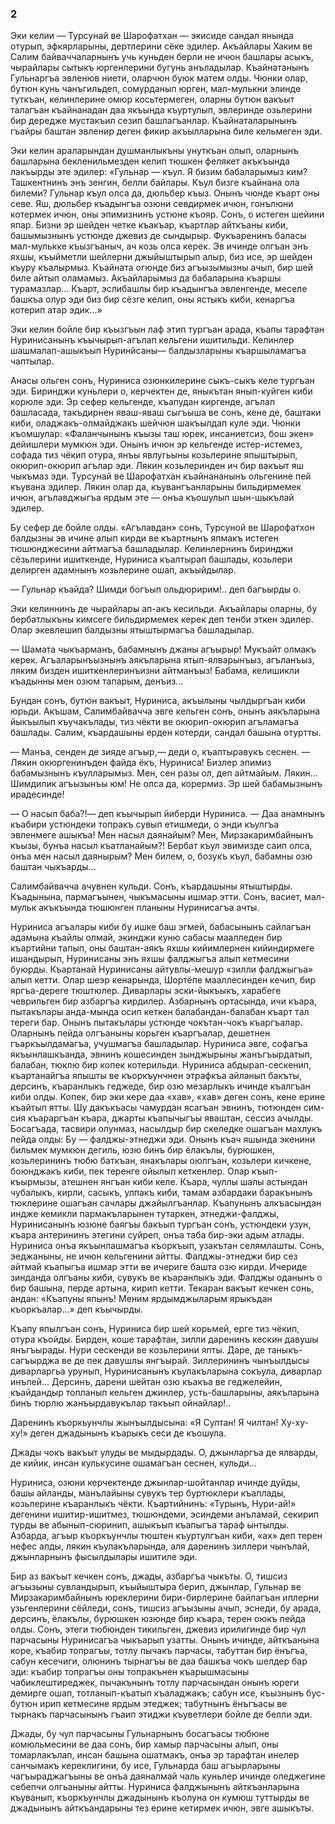 ### 2

Эки келии — Турсунай ве Шарофатхан — экисиде сандал янында отурып, эфкярларыны, дертлерини сёке эдилер.
Акъайлары Хаким ве Салим байваччаларнынъ учь куньден берли не ичюн башлары асыкъ, чырайлары сытыкъ юргенлерини бугунь анъладылар.
Къайнатанынъ Гульнаргъа эвленюв ниети, оларчюн буюк матем олды.
Чюнки олар, бутюн кунь чанъгильдеп, сомурданып юрген, мал-мулькни элинде туткъан, келинлерине омюр косьтермеген, оларны бутюн вакъыт талагъан къайнанадан даа якъында къуртулып, эвлеринде озьлерини бир дередже мустакъил сезип башлагъанлар.
Къайнаталарынынъ гъайры баштан эвленир деген фикир акъылларына биле кельмеген эди.

Эки келин араларындан душманлыкъны унуткъан олып, оларнынъ башларына бекленильмезден келип тюшкен фелякет акъкъында лакъырды эте эдилер:
«Гульнар — къул.
Я бизим бабаларымыз ким?
Ташкентнинъ энъ зенгин, белли байлары.
Къул бизге къайнана ола билеми?
Гульнар къул олса да, дюльбер къыз.
Онынъ чюнде къарт оны севе.
Яш, дюльбер къадынгъа озюни севдирмек ичюн, гонълюни котермек ичюн, оны эпимизнинъ устюне къояр.
Сонъ, о истеген шейини япар.
Бизни эр шейден четке къакъар, къартлар айткъаны киби, башымызнынъ устюнде джевиз де сындырыр.
Фукъаренинъ баласы мал-мулькке къызгъаныч, ач козь олса керек.
Эв ичинде олгъан энъ яхшы, къыйметли шейлерни джыйыштырып алыр, биз исе, эр шейден къуру къалырмыз.
Къайната огюнде биз агъызымызны ачып, бир шей биле айтып оламамыз.
Акъайларымыз да бабаларына къаршы турамазлар...
Къарт, эслибашлы бир къадынгъа эвленгенде, меселе башкъа олур эди биз бир сёзге келип, оны ястыкъ киби, кенаргъа котерип атар эдик...»

Эки келин бойле бир къызгъын лаф этип тургъан арада, къапы тарафтан Нуринисанынъ къычырып-агълап кельгени ишитильди.
Келинлер шашмалап-ашыкъып Нуринйсаны— балдызларыны къаршыламагъа чаптылар.

Анасы ольген сонъ, Нуриниса озюнкилерине сыкъ-сыкъ келе тургъан эди.
Биринджи куньлери о, керчектен де, яныкътан янып-куйген киби корюле эди.
Эр сефер кельгенде, къапудан киргенде, агълап башласада, такъдирнен яваш-яваш сыгъыша ве сонъ, кене де, баштаки киби, оладжакъ-олмайджакъ шейчюн шакъылдап куле эди.
Чюнки къомшулар:
«Фаланчынынъ къызы таш юрек, инсаниетсиз, бош экен» дейишлери мумкюн эди.
Онынъ ичюн эр кельгенде истер-истемез, софада тиз чёкип отура, янъы явлугьыны козьлерине япыштырып, окюрип-окюрип агълар эди.
Лякин козьлеринден ич бир вакъыт яш чыкъмаз эди.
Турсунай ве Шарофатхан къайнананынъ ольгенине пей къувана эдилер.
Лякин олар да, къувангъанларыны бильдирмемек ичюн, агълавджыгъа ярдым эте — онъа къошулып шын-шыкълай эдилер.

Бу сефер де бойле олды.
«Агълавдан» сонъ, Турсуной ве Шарофатхон балдызны эв ичине алып кирди ве къартнынъ япмакъ истеген тюшюнджесини айтмагъа башладылар.
Келинлернинъ биринджи сёзьлерини ишиткенде, Нуриниса къалтырап башлады, козьлери делирген адамнынъ козьлерине ошап, акъыйдылар.

— Гульнар къайда?
Шимди богъып ольдюририм!.. деп багъырды о.

Эки келиннинъ де чырайлары ап-акъ кесильди.
Акъайлары оларны, бу бербатлыкъны кимсеге бильдирмемек керек деп тенби эткен эдилер.
Олар экевлешип балдызны ятыштырмагъа башладылар.

— Шамата чыкъарманъ, бабамнынъ джаны агъырыр!
Мукъайт олмакъ керек.
Агъаларынъызнынъ аякъларына ятып-ялварынъыз, агъланъыз, ляким бизден ишиткенлеринъизни айтманъыз!
Бабама, келишикли къадынны мен озюм тапарым, денъиз...

Бундан сонъ, бутюн вакъыт, Нуриниса, акъылыны чылдыргъан киби юрьди.
Акъшам, Салимбайвачча эвге кельген сонъ, онынъ аякъларына йыкъылып къучакълады, тиз чёкти ве окюрип-окюрип агъламагъа башлады.
Салим, къардашыны ерден котерди, сандал башына отуртты.

— Манъа, сенден де зияде агъыр,— деди о, къалтыравукъ сеснен.
— Лякин окюргенинъден файда ёкъ, Нуриниса!
Бизлер эпимиз бабамызнынъ къулларымыз.
Мен, сен разы ол, деп айтмайым.
Лякин...
Шимдилик агъызынъы юм!
Не олса да, корермиз.
Эр шей бабамызнынъ ирадесинде!

— О насыл баба?!— деп къычырып йиберди Нуриниса.
— Даа анамнынъ къабири устюндеки топракъ сувып етишмеди, о энди къулгъа эвленмеге ашыкъа!
Мен насыл даянайым?
Мен, Мирзакаримбайнынъ къызы, бунъа насыл къатланайым?!
Бербат къул эвимизде саип олса, онъа мен насыл даянырым?
Мен билем, о, бозукъ къул, бабамны озю баштан чыкъарды...

Салимбайвачча ачувнен кульди.
Сонъ, къардашыны ятыштырды.
Къадынына, пармагъынен, чыкъмасыны ишмар этти.
Сонъ, васиет, мал-мульк акъкъында тюшюнген планыны Нуринисагъа ачты.

Нуриниса агъалары киби бу ишке баш эгмей, бабасынынъ сайлагъан адамына къайлы олмай, экинджи куню сабасы маалледен бир къартийни тапып, оны баштан-аякъ яхшы кийимлернен кийиндирмеге ишандырып, Нуринисаны энъ яхшы фалджыгъа алып кетмесини буюрды.
Къартанай Нуринисаны айтувлы-мешур «зилли фалджыгъа» алып кетти.
Олар шеэр кенарында, Шортёпе мааллесинден кечип, бир яргъа-дереге тюштюлер.
Диварлары эски-йыкъыкъ, харабеге чеврильген бир азбаргъа кирдилер.
Азбарнынъ ортасында, ичи къара, пытакълары анда-мында осип кеткен балабандан-балабан къарт тал тереги бар.
Онынъ пытакълары устюнде чокътан-чокъ къаргъалар.
Оларнынъ пейда олгъаныны корьген къаргъалар, дешетнен гъаркъылдамагъа, учушмагъа башладылар.
Нуриниса эвге, софагъа якъынлашкъанда, эвнинъ кошесинден зынджырыны жанъгъырдатып, балабан, тюклю бир копек котерильди.
Нуриниса абдырап-сескенип, къартанайгъа япышты ве къоркъунчнен этрафкъа айланып бакъты, дерсинъ, къаранлыкъ геджеде, бир озю мезарлыкъ ичинде къалгъан киби олды.
Копек, бир эки кере даа «хав», «хав» деген сонъ, кене ерине къайтып ятты.
Шу дакъкъасы чамурдан ясагъан эвнинъ, тютюнден сим-сия къараргъан къара, джарты къапычыгъы яваштан, сессиз ачылды.
Босагъада, тасвири олунмаз, насылдыр бир скеледке ошагъан махлукъ пейда олды: Бу — фалджы-этнеджи эди.
Онынъ къач яшында экенини бильмек мумкюн дегиль, юзю бинъ бир ёлакълы, бурюшкен, козьлерининъ тюбю баткъан, янакълары оюлгъан, козьлери кичкене, боюнджакъ киби, пек теренге ойылып кеткенлер.
Олар къып-къырмызы, атешнен янгъан киби келе.
Къара, чуллы шалы астындан чубалыкъ, кирли, сасыкъ, улпакъ киби, тамам азбардаки баракънынъ тюклерине ошагъан сачлары джайылгъанлар.
Къапунынъ алкъасындан индже кемикли пармакъларынен тутаркен, этнеджи-фалджы, Нуринисанынъ юзюне баягъы бакъып тургъан сонъ, устюндеки узун, къара антерининъ этегини суйреп, онъа таба бир-эки адым атлады.
Нуриниса онъа якъынлашмагъа къоркъып, узакътан селямлашты.
Сонъ, эеджаныны, не ичюн кельгенини айтты.
Фалджы-этнеджи бир сез айтмай къапыгъа ишмар этти ве ичериге башта озю кирди.
Ичериде зинданда олгъаны киби, сувукъ ве къаранлыкъ эди.
Фалджы оданынъ о бир башына, перде артына, кирип кетти.
Текаран вакъыт кечкен сонь, андан:
«Къапуны япынъ!
Меним ярдымджыларым ярыкъдан къоркъалар...» деп къычырды.

Къапу япылгъан сонъ, Нуриниса бир шей корьмей, ерге тиз чёкип, отура къойды.
Бирден, коше тарафтан, зилли даренинъ кескин давушы янъгъырады.
Нури сескенди ве козьлерини япты.
Даре, де таныкъ-сагъырджа ве де пек давушлы янгъырай.
Зиллерининъ чынъылдысы диварларгьа урунып, Нуринисанынъ къулакъларына сокъула, диварлар инълей...
Дерсинъ, дарени шейтан озю къакъа ве геджелейин, къайдандыр топланып кельген джинлер, усть-башларыны, аякъларына бинъ тюрлю жанъырдавукълар такъып ойнайлар!..

Даренинъ къоркьунчлы жынъылдысына:
«Я Султан!
Я чилтан!
Ху-ху-ху!» деген джадынынъ къарыкъ сеси де къошула.

Джады чокъ вакъыт улуды ве мыдырдады.
О, джынларгъа де ялварды, де кийик, инсан кулькусине ошамагъан сеснен, кульди...

Нуриниса, озюни керчектенде джынлар-шойтанлар ичинде дуйды, башы айланды, манълайыны сувукъ тер буртюклери къаплады, козьлерине къаранлыкъ чёкти.
Къартийнинъ:
«Турынъ, Нури-ай!» дегенини ишитир-ишитмез, тюшюндеми, эсиндеми анъламай, секирип турды ве абынып-сюринип, ашыкъып къапыгъа тараф ынтылды.
Азбарда, агъыр къоркъунчлы тюштен къуртулгъан киби, «ах» деп терен нефес алды, лякин къулакъларында, аля даренинъ зиллери чынълай, джынларнынъ фысылдылары ишитиле эди.

Бир аз вакъыт кечкен сонъ, джады, азбаргъа чыкъты.
О, тишсиз агъызыны сувландырып, къыйыштыра берип, джынлар, Гульнар ве Мирзакаримбайнынъ юреклерини бири-бирлерине байлагъан иплерни узьгенлерини сёйледи, сонъ, тишсиз агъызыны ачып, эснеди, бу арада, дерсинъ, ёлакълы, бурюшкен юзюнде бир къара, терен оюкъ пейда олды.
Сонъ, этеги тюбюнден тикильген, джевиз ирилигинде бир чул парчасыны Нуринисагъа чыкъарып узатты.
Онынъ ичинде, айткъанына коре, къабир топрагъы, тотлу пычакъ парчасы, табуттан бир ёнъгъа, сабун кесечиги, олюнинъ тырнагъы ве даа башкъа чокъ шелдер бар эди: къабир топрагъы оны топракънен къарышмасыны чабиклештиреджек, пычакънынъ тотлу парчасындан онынъ юреги демирге ошап, тотланып-къатып къаладжакъ; сабун исе, къызнынъ бус-бутюн ирип кетмесине ярдым этеджек; табутнынъ ёнъгъасы ве тырнакъ парчасынынъ гъаип этиджи къуветлери бойле де белли эди.

Джады, бу чул парчасыны Гульнарнынъ босагъасы тюбюне комюльмесини ве даа сонъ, бир хамыр парчасыны алып, оны томарлакълап, инсан башына ошатмакъ, онъа эр тарафтан инелер санчымакъ кереклигини, бу исе, Гульнарда баш агъырларыны чагъыраджагъыны ве онъа даяналмай чаль куньлер ичинде оледжегине себепчи олгьаныны айтты.
Нуриниса фалджынынъ айткъанларына къуванып, къоркъунчлы джадынынъ къолуна он кумюш туттырды ве джадынынъ айткъандарыны тез ерине кетирмек ичюн, эвге ашыкъты.
